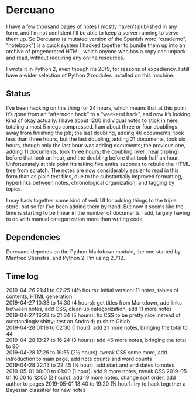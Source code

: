 Dercuano
========

I have a few thousand pages of notes I mostly haven’t published in any
form, and I’m not confident I’ll be able to keep a server running to
serve them up.  So Dercuano (a mutated version of the Spanish word
“cuaderno”, “notebook”) is a quick system I hacked together to bundle
them up into an archive of pregenerated HTML, which anyone who has a
copy can unpack and read, without requiring any online resources.

I wrote it in Python 2, even though it’s 2019, for reasons of
expediency.  I still have a wider selection of Python 2 modules
installed on this machine.

Status
------

I’ve been hacking on this thing for 24 hours,
which means that at this point it’s gone from an “afternoon hack”
to a “weekend hack”, and now it’s looking kind of okay actually.  I have about
1200 individual notes to stick in here, totaling almost 5 megs
compressed.  I
am about three or four doublings away from finishing the job;
the last doubling, adding 46 documents, took less than three hours, but
the last doubling, adding 21 documents, took six hours,
though only the last hour was adding documents;
the previous one, adding 11 documents, took three hours;
the doubling (well, near tripling) before that
took an hour, and the doubling before that took half an hour.
Unfortunately at this point it’s taking five entire seconds to rebuild
the HTML tree from scratch.  The
notes are now considerably easier to read in this form than as plain
text files, due to the substantially improved formatting, hyperlinks
between notes, chronological organization, and tagging by topics.

I may hack together some kind of web UI for adding things to the
triple store, but so far I’ve been adding them by hand.  But now it
seems like the time is starting to be linear in the number of
documents I add, largely having to do with manual categorization more
than writing code.

Dependencies
------------

Dercuano depends on the Python Markdown module, the one started by
Manfred Stienstra, and Python 2.  I’m using 2.7.12.

Time log
--------

2019-04-26 21:41 to 02:25 (4½ hours): initial version: 11 notes, tables of contents, HTML generation  
2019-04-27 10:38 to 14:30 (4 hours): get titles from Markdown, add links between notes, add CSS, clean up categorization, add 11 more notes  
2019-04-27 16:28 to 21:34 (5 hours): fix CSS to be pretty nice instead of outstandingly shitty; test on Android; push to Gitlab  
2019-04-28 01:16 to 02:30 (1 hour): add 21 more notes, bringing the total to 44  
2019-04-28 13:27 to 16:24 (3 hours): add 46 more notes, bringing the total to 90  
2019-04-28 17:25 to 19:55 (2½ hours): tweak CSS some more, add introduction to main page, add note counts and word counts  
2019-04-28 22:13 to 22:45 (½ hour): add start and end dates to notes  
2019-05-01 00:00 to 01:00 (1 hour): add 9 more notes, tweak CSS
2019-05-01 10:00 to 12:00 (2 hours): add 19 more notes, change sort order, add author to pages
2019-05-01 18:40 to 19:20 (½ hour): try to hack together a Bayesian classifier for new notes